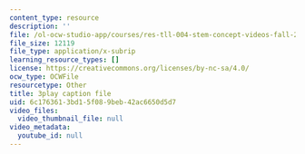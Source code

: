 ```yaml
---
content_type: resource
description: ''
file: /ol-ocw-studio-app/courses/res-tll-004-stem-concept-videos-fall-2013/6c1763613bd15f089beb42ac6650d5d7_eRZDD6Ypdc0.vtt
file_size: 12119
file_type: application/x-subrip
learning_resource_types: []
license: https://creativecommons.org/licenses/by-nc-sa/4.0/
ocw_type: OCWFile
resourcetype: Other
title: 3play caption file
uid: 6c176361-3bd1-5f08-9beb-42ac6650d5d7
video_files:
  video_thumbnail_file: null
video_metadata:
  youtube_id: null
---
```

